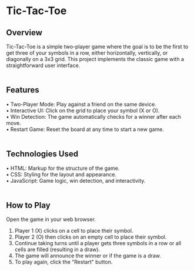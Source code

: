 # Tic-Tac-Toe
## Overview
Tic-Tac-Toe is a simple two-player game where the goal is to be the first to get three of your symbols in a row, either horizontally, vertically, or diagonally on a 3x3 grid. This project implements the classic game with a straightforward user interface.<br><br>

## Features
• Two-Player Mode: Play against a friend on the same device.<br>
• Interactive UI: Click on the grid to place your symbol (X or O).<br>
• Win Detection: The game automatically checks for a winner after each move.<br>
• Restart Game: Reset the board at any time to start a new game.<br><br>
## Technologies Used
• HTML: Markup for the structure of the game.<br>
• CSS: Styling for the layout and appearance.<br>
• JavaScript: Game logic, win detection, and interactivity.<br><br>
## How to Play
Open the game in your web browser.<br>
1. Player 1 (X) clicks on a cell to place their symbol.<br>
2. Player 2 (O) then clicks on an empty cell to place their symbol.<br>
3. Continue taking turns until a player gets three symbols in a row or all cells are filled (resulting in a draw).<br>
4. The game will announce the winner or if the game is a draw.<br>
5. To play again, click the "Restart" button.

